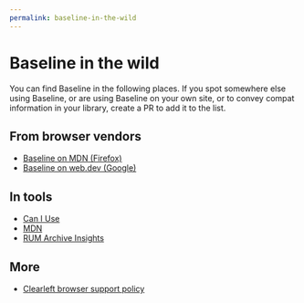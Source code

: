 ```yaml
---
permalink: baseline-in-the-wild
---
```


# Baseline in the wild

You can find Baseline in the following places. If you spot somewhere else using Baseline, or are using Baseline on your own site, or to convey compat information in your library, create a PR to add it to the list.

## From browser vendors

- [Baseline on MDN (Firefox)](https://developer.mozilla.org/en-US/blog/baseline-unified-view-stable-web-features/)
- [Baseline on web.dev (Google)](https://web.dev/baseline/)
  <!-- - Baseline on MSDN (Microsoft) -- Couldn't find appropriate link -->
  <!-- - Baseline on ?? (Safari) -- Couldn't find appropriate link -->

## In tools

- [Can I Use](https://caniuse.com/)
- [MDN](https://developer.mozilla.org/en-US/docs/Glossary/Baseline/Compatibility)
- [RUM Archive Insights](https://rumarchive.com/insights/)

## More

- [Clearleft browser support policy](https://browsersupport.clearleft.com/)

